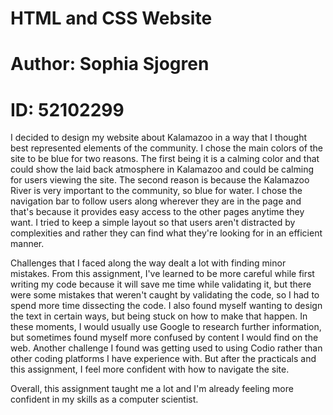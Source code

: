 # HTML and CSS Website
# Author: Sophia Sjogren
# ID: 52102299

I decided to design my website about Kalamazoo in a way that I thought best represented elements of the community. I chose the main colors of the site to be blue for two reasons. The first being it is a calming color and that could show the laid back atmosphere in Kalamazoo and could be calming for users viewing the site. The second reason is because the Kalamazoo River is very important to the community, so blue for water. 
I chose the navigation bar to follow users along wherever they are in the page and that's because it provides easy access to the other pages anytime they want.
I tried to keep a simple layout so that users aren't distracted by complexities and rather they can find what they're looking for in an efficient manner. 

Challenges that I faced along the way dealt a lot with finding minor mistakes. From this assignment, I've learned to be more careful while first writing my code because it will save me time while validating it, but there were some mistakes that weren't caught by validating the code, so I had to spend more time dissecting the code.
I also found myself wanting to design the text in certain ways, but being stuck on how to make that happen. In these moments, I would usually use Google to research further information, but sometimes found myself more confused by content I would find on the web.
Another challenge I found was getting used to using Codio rather than other coding platforms I have experience with. But after the practicals and this assignment, I feel more confident with how to navigate the site. 

Overall, this assignment taught me a lot and I'm already feeling more confident in my skills as a computer scientist.